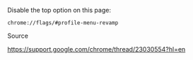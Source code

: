 Disable the top option on this page:

```
chrome://flags/#profile-menu-revamp
```

Source

https://support.google.com/chrome/thread/23030554?hl=en

